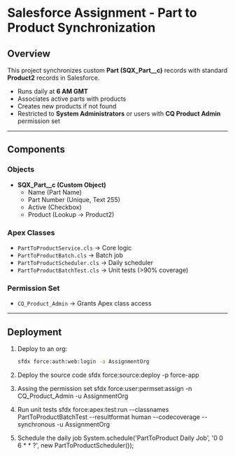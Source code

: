 # Salesforce Assignment - Part to Product Synchronization

## Overview
This project synchronizes custom **Part (SQX_Part__c)** records with standard **Product2** records in Salesforce.

- Runs daily at **6 AM GMT**
- Associates active parts with products
- Creates new products if not found
- Restricted to **System Administrators** or users with **CQ Product Admin** permission set

---

## Components
### Objects
- **SQX_Part__c (Custom Object)**
  - Name (Part Name)
  - Part Number (Unique, Text 255)
  - Active (Checkbox)
  - Product (Lookup → Product2)

### Apex Classes
- `PartToProductService.cls` → Core logic
- `PartToProductBatch.cls` → Batch job
- `PartToProductScheduler.cls` → Daily scheduler
- `PartToProductBatchTest.cls` → Unit tests (>90% coverage)

### Permission Set
- `CQ_Product_Admin` → Grants Apex class access

---

## Deployment
1. Deploy to an org:
   ```bash
   sfdx force:auth:web:login -a AssignmentOrg

2. Deploy the source code
   sfdx force:source:deploy -p force-app

3. Assing the permission set
   sfdx force:user:permset:assign -n CQ_Product_Admin -u AssignmentOrg

4. Run unit tests
   sfdx force:apex:test:run --classnames PartToProductBatchTest --resultformat human --codecoverage --synchronous -u AssignmentOrg

5. Schedule the daily job
   System.schedule('PartToProduct Daily Job', '0 0 6 * * ?', new PartToProductScheduler());


